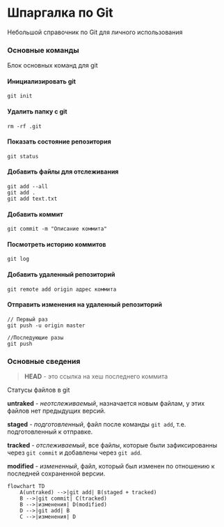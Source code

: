 # Шпаргалка по Git

Небольшой справочник по Git для личного использования

### Основные команды

Блок основных команд для git

#### Инициализировать git

`git init`

#### Удалить папку с git

`rm -rf .git`

#### Показать состояние репозитория

`git status`

#### Добавить файлы для отслеживания

```
git add --all
git add .
git add text.txt
```

#### Добавить коммит

`git commit -m "Описание коммита"`

#### Посмотреть историю коммитов

`git log`

#### Добавить удаленный репозиторий

`git remote add origin адрес коммита`

#### Отправить изменения на удаленный репозиторий

```
// Первый раз
git push -u origin master

//Последующие разы
git push
```

### Основные сведения

> **HEAD** - это ссылка на хеш последнего коммита

Статусы файлов в git

**untraked** - _неотслеживаемый_, назначается новым файлам, у этих файлов нет предыдущих версий.

**staged** - _подготовленный_, файл после команды `git add`, т.е. подготовленный к отправке.

**tracked** - _отслеживаемый_, все файлы, которые были зафиксированны через `git commit` и добавлены через `git add`.

**modified** - _измененный_, файл, который был изменен по отношению к последней сохраненной версии.

```mermaid
flowchart TD
    A(untraked) -->|git add| B(staged + tracked)
    B -->|git commit| C(tracked)
    B -->|изменения| D(modified)
    D -->|git add| B
    C -->|изменения| D
```
